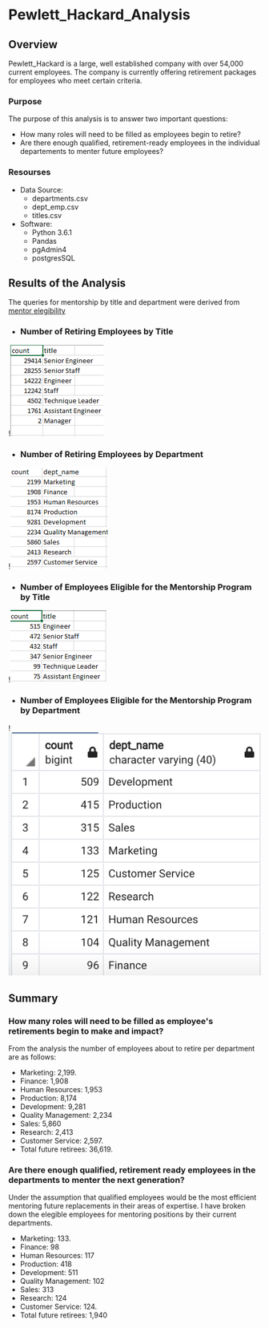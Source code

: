 # Pewlett_Hackard_Analysis

## Overview
Pewlett_Hackard is a large, well established company with over 54,000 current employees.  The company is currently offering retirement packages for employees who meet certain criteria.
### Purpose
The purpose of this analysis is to answer two important questions:
 - How many roles will need to be filled as employees begin to retire?
 - Are there enough qualified, retirement-ready employees in the individual departements to menter future employees?
### Resourses
 - Data Source:
   - departments.csv
   - dept_emp.csv
   - titles.csv
 - Software:
   - Python 3.6.1
   - Pandas
   - pgAdmin4
   - postgresSQL
   
## Results of the Analysis
The queries for mentorship by title and department were derived from [mentor elegibility](https://github.com/MiguelDi/Pewlett-Hackard-Analysis/blob/main/Challenge%20Data%20%26%20Queries/mentorship_eligibilty.csv)
 - ### Number of Retiring Employees by Title
 !![](Resources/Retirementbytitle.png)
 - ### Number of Retiring Employees by Department
 !![](Resources/Retirementemployeesbydept.png)
 - ### Number of Employees Eligible for the Mentorship Program by Title
 !![](Resources/Elegible_titles.png)
 - ### Number of Employees Eligible for the Mentorship Program by Department
 !![](Resources/department_eligible_count.png)

## Summary
### How many roles will need to be filled as employee's retirements begin to make and impact?
From the analysis the number of employees about to retire per department are as follows:
   - Marketing: 2,199.
   - Finance: 1,908
   - Human Resources: 1,953
   - Production: 8,174
   - Development: 9,281
   - Quality Management: 2,234
   - Sales: 5,860
   - Research: 2,413
   - Customer Service: 2,597.
   - Total future retirees: 36,619.
 
### Are there enough qualified, retirement ready employees in the departments to menter the next generation?
Under the assumption that qualified employees would be the most efficient mentoring  future replacements in their areas of expertise.  I have broken down the elegible employees for mentoring positions by their current departments.
   - Marketing: 133.
   - Finance: 98
   - Human Resources: 117
   - Production: 418
   - Development: 511
   - Quality Management: 102
   - Sales: 313
   - Research: 124
   - Customer Service: 124.
   - Total future retirees: 1,940
